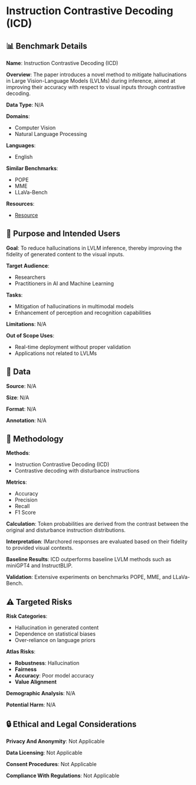 # Instruction Contrastive Decoding (ICD)

## 📊 Benchmark Details

**Name**: Instruction Contrastive Decoding (ICD)

**Overview**: The paper introduces a novel method to mitigate hallucinations in Large Vision-Language Models (LVLMs) during inference, aimed at improving their accuracy with respect to visual inputs through contrastive decoding.

**Data Type**: N/A

**Domains**:
- Computer Vision
- Natural Language Processing

**Languages**:
- English

**Similar Benchmarks**:
- POPE
- MME
- LLaVa-Bench

**Resources**:
- [Resource](N/A)

## 🎯 Purpose and Intended Users

**Goal**: To reduce hallucinations in LVLM inference, thereby improving the fidelity of generated content to the visual inputs.

**Target Audience**:
- Researchers
- Practitioners in AI and Machine Learning

**Tasks**:
- Mitigation of hallucinations in multimodal models
- Enhancement of perception and recognition capabilities

**Limitations**: N/A

**Out of Scope Uses**:
- Real-time deployment without proper validation
- Applications not related to LVLMs

## 💾 Data

**Source**: N/A

**Size**: N/A

**Format**: N/A

**Annotation**: N/A

## 🔬 Methodology

**Methods**:
- Instruction Contrastive Decoding (ICD)
- Contrastive decoding with disturbance instructions

**Metrics**:
- Accuracy
- Precision
- Recall
- F1 Score

**Calculation**: Token probabilities are derived from the contrast between the original and disturbance instruction distributions.

**Interpretation**: IMarchored responses are evaluated based on their fidelity to provided visual contexts.

**Baseline Results**: ICD outperforms baseline LVLM methods such as miniGPT4 and InstructBLIP.

**Validation**: Extensive experiments on benchmarks POPE, MME, and LLaVa-Bench.

## ⚠️ Targeted Risks

**Risk Categories**:
- Hallucination in generated content
- Dependence on statistical biases
- Over-reliance on language priors

**Atlas Risks**:
- **Robustness**: Hallucination
- **Fairness**
- **Accuracy**: Poor model accuracy
- **Value Alignment**

**Demographic Analysis**: N/A

**Potential Harm**: N/A

## 🔒 Ethical and Legal Considerations

**Privacy And Anonymity**: Not Applicable

**Data Licensing**: Not Applicable

**Consent Procedures**: Not Applicable

**Compliance With Regulations**: Not Applicable
